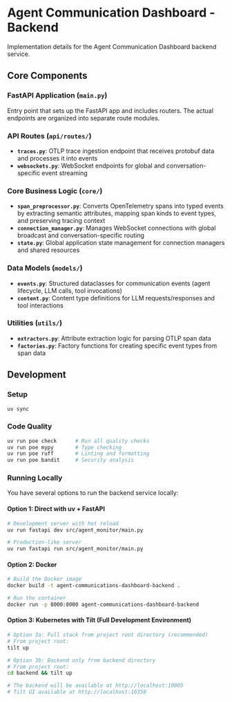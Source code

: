 # Agent Communication Dashboard - Backend

Implementation details for the Agent Communication Dashboard backend service.

## Core Components

### FastAPI Application (`main.py`)
Entry point that sets up the FastAPI app and includes routers. The actual endpoints are organized into separate route modules.

### API Routes (`api/routes/`)
- **`traces.py`**: OTLP trace ingestion endpoint that receives protobuf data and processes it into events
- **`websockets.py`**: WebSocket endpoints for global and conversation-specific event streaming

### Core Business Logic (`core/`)
- **`span_preprocessor.py`**: Converts OpenTelemetry spans into typed events by extracting semantic attributes, mapping span kinds to event types, and preserving tracing context
- **`connection_manager.py`**: Manages WebSocket connections with global broadcast and conversation-specific routing
- **`state.py`**: Global application state management for connection managers and shared resources

### Data Models (`models/`)
- **`events.py`**: Structured dataclasses for communication events (agent lifecycle, LLM calls, tool invocations)
- **`content.py`**: Content type definitions for LLM requests/responses and tool interactions

### Utilities (`utils/`)
- **`extractors.py`**: Attribute extraction logic for parsing OTLP span data
- **`factories.py`**: Factory functions for creating specific event types from span data

## Development

### Setup
```bash
uv sync
```

### Code Quality
```bash
uv run poe check      # Run all quality checks
uv run poe mypy       # Type checking
uv run poe ruff       # Linting and formatting
uv run poe bandit     # Security analysis
```

### Running Locally

You have several options to run the backend service locally:

#### Option 1: Direct with uv + FastAPI
```bash
# Development server with hot reload
uv run fastapi dev src/agent_monitor/main.py

# Production-like server
uv run fastapi run src/agent_monitor/main.py
```

#### Option 2: Docker
```bash
# Build the Docker image
docker build -t agent-communications-dashboard-backend .

# Run the container
docker run -p 8000:8000 agent-communications-dashboard-backend
```

#### Option 3: Kubernetes with Tilt (Full Development Environment)
```bash
# Option 3a: Full stack from project root directory (recommended)
# From project root:
tilt up

# Option 3b: Backend only from backend directory
# From project root:
cd backend && tilt up

# The backend will be available at http://localhost:10005
# Tilt UI available at http://localhost:10350
```